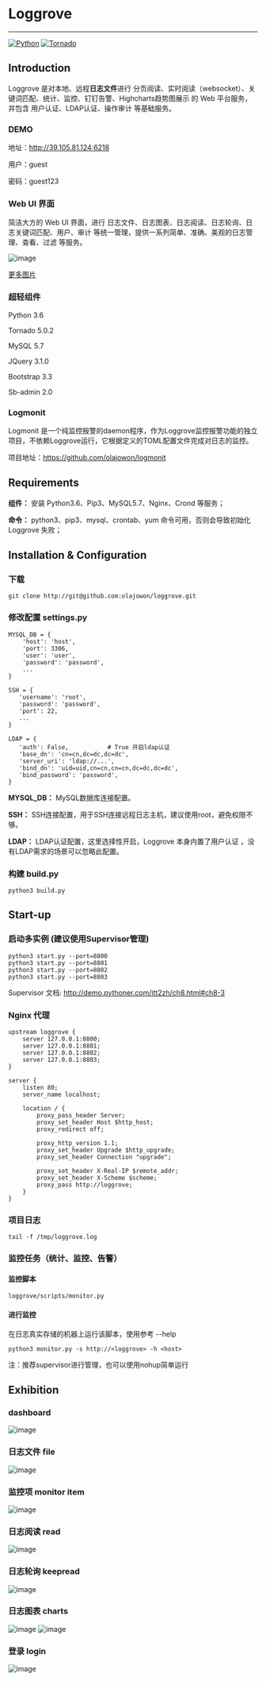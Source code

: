 # Loggrove
***

[![Python](https://img.shields.io/badge/python-3.6-brightgreen.svg?style=flat)](https://www.python.org/)
[![Tornado](https://img.shields.io/badge/tornado-5.0.2-brightgreen.svg)](http://www.tornadoweb.org/)

## Introduction
Loggrove 是对本地、远程**日志文件**进行 分页阅读、实时阅读（websocket）、关键词匹配、统计、监控、钉钉告警、Highcharts趋势图展示 的 Web 平台服务，并包含 用户认证、LDAP认证、操作审计 等基础服务。

### DEMO
地址：<http://39.105.81.124:6218>

用户：guest 

密码：guest123

### Web UI 界面
简洁大方的 Web UI 界面，进行 日志文件、日志图表、日志阅读、日志轮询、日志关键词匹配、用户、审计 等统一管理，提供一系列简单、准确、美观的日志管理、查看、过滤 等服务。

![image](https://github.com/olajowon/exhibitions/blob/master/loggrove/dashboard2019.png?raw=true)

[更多图片](#Exhibition)

### 超轻组件
Python 3.6 

Tornado 5.0.2

MySQL 5.7

JQuery 3.1.0

Bootstrap 3.3

Sb-admin 2.0

### Logmonit
Logmonit 是一个纯监控报警的daemon程序，作为Loggrove监控报警功能的独立项目，不依赖Loggrove运行，它根据定义的TOML配置文件完成对日志的监控。

项目地址：<https://github.com/olajowon/logmonit>

## Requirements
**组件：** 安装 Python3.6、Pip3、MySQL5.7、Nginx、Crond 等服务；

**命令：** python3、pip3、mysql、crontab、yum 命令可用，否则会导致初始化 Loggrove 失败；

## Installation & Configuration
### 下载
	git clone http://git@github.com:olajowon/loggrove.git

### 修改配置 settings.py
	MYSQL_DB = {
	    'host': 'host',
	    'port': 3306,
	    'user': 'user',
	    'password': 'password',
	    ...
	}
	
	SSH = {
       'username': 'root',                  
       'password': 'password', 
       'port': 22,                         
       ...
	}
	
	LDAP = {
       'auth': False,           # True 开启ldap认证
       'base_dn': 'cn=cn,dc=dc,dc=dc',     
       'server_uri': 'ldap://...',
       'bind_dn': 'uid=uid,cn=cn,cn=cn,dc=dc,dc=dc',    
       'bind_password': 'password',
	}
**MYSQL_DB：** MySQL数据库连接配置。	

**SSH：** SSH连接配置，用于SSH连接远程日志主机，建议使用root，避免权限不够。

**LDAP：** LDAP认证配置，这里选择性开启，Loggrove 本身内置了用户认证 ，没有LDAP需求的场景可以忽略此配置。

### 构建 build.py
	python3 build.py

## Start-up
### 启动多实例 (建议使用Supervisor管理)
	python3 start.py --port=8800
	python3 start.py --port=8801
	python3 start.py --port=8802
	python3 start.py --port=8803
Supervisor 文档: <http://demo.pythoner.com/itt2zh/ch8.html#ch8-3>

### Nginx 代理
	upstream loggrove {
	    server 127.0.0.1:8800;
	    server 127.0.0.1:8801;
	    server 127.0.0.1:8802;
	    server 127.0.0.1:8803;
	}

	server {
	    listen 80;
	    server_name localhost;

	    location / {
	        proxy_pass_header Server;
	        proxy_set_header Host $http_host;
	        proxy_redirect off;

	        proxy_http_version 1.1;
	        proxy_set_header Upgrade $http_upgrade;
	        proxy_set_header Connection "upgrade";

	        proxy_set_header X-Real-IP $remote_addr;
	        proxy_set_header X-Scheme $scheme;
	        proxy_pass http://loggrove;
	    }
	}
	
### 项目日志
	tail -f /tmp/loggrove.log	

### 监控任务（统计、监控、告警）
#### 监控脚本
	loggrove/scripts/monitor.py
	
#### 进行监控
在日志真实存储的机器上运行该脚本，使用参考 --help

	python3 monitor.py -s http://<loggrove> -h <host>

注：推荐supervisor进行管理，也可以使用nohup简单运行
	

<a name="Exhibition"></a>
## Exhibition

### dashboard
![image](https://github.com/olajowon/exhibitions/blob/master/loggrove/dashboard2019.png?raw=true)	

### 日志文件 file
![image](https://github.com/olajowon/exhibitions/blob/master/loggrove/logfile2019.png?raw=true)	

### 监控项 monitor item
![image](https://github.com/olajowon/exhibitions/blob/master/loggrove/monitor_item2019.png?raw=true)
	
### 日志阅读 read
![image](https://github.com/olajowon/exhibitions/blob/master/loggrove/read2019.png?raw=true)

### 日志轮询 keepread
![image](https://github.com/olajowon/exhibitions/blob/master/loggrove/keepread2019.png?raw=true)

### 日志图表 charts
![image](https://github.com/olajowon/exhibitions/blob/master/loggrove/chart2019.png?raw=true)
![image](https://github.com/olajowon/exhibitions/blob/master/loggrove/chart_content2019.png?raw=true)

### 登录 login
![image](https://github.com/olajowon/exhibitions/blob/master/loggrove/login.png?raw=true)












